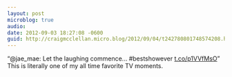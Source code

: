 ```yaml
---
layout: post
microblog: true
audio: 
date: 2012-09-03 18:27:08 -0600
guid: http://craigmcclellan.micro.blog/2012/09/04/t242780801748574208.html
---
```

“@jae_mae: Let the laughing commence... #bestshowever [t.co/p1VVfMsO](http://t.co/p1VVfMsO)” This is literally one of my all time favorite TV moments.
